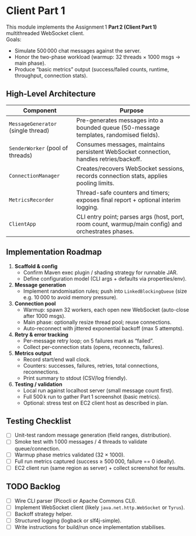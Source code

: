 # Client Part 1

This module implements the Assignment 1 **Part 2 (Client Part 1)** multithreaded WebSocket client.  
Goals:

- Simulate 500 000 chat messages against the server.
- Honor the two-phase workload (warmup: 32 threads × 1000 msgs → main phase).
- Produce “basic metrics” output (success/failed counts, runtime, throughput, connection stats).

## High-Level Architecture

| Component | Purpose |
| --- | --- |
| `MessageGenerator` (single thread) | Pre-generates messages into a bounded queue (50-message templates, randomised fields). |
| `SenderWorker` (pool of threads) | Consumes messages, maintains persistent WebSocket connection, handles retries/backoff. |
| `ConnectionManager` | Creates/recovers WebSocket sessions, records connection stats, applies pooling limits. |
| `MetricsRecorder` | Thread-safe counters and timers; exposes final report + optional interim logging. |
| `ClientApp` | CLI entry point; parses args (host, port, room count, warmup/main config) and orchestrates phases. |

## Implementation Roadmap

1. **Scaffold & config**
   - Confirm Maven exec plugin / shading strategy for runnable JAR.
   - Define configuration model (CLI args + defaults via properties/env).
2. **Message generation**
   - Implement randomisation rules; push into `LinkedBlockingQueue` (size e.g. 10 000 to avoid memory pressure).
3. **Connection pool**
   - Warmup: spawn 32 workers, each open new WebSocket (auto-close after 1000 msgs).
   - Main phase: optionally resize thread pool; reuse connections.
   - Auto-reconnect with jittered exponential backoff (max 5 attempts).
4. **Retry & error tracking**
   - Per-message retry loop; on 5 failures mark as “failed”.
   - Collect per-connection stats (opens, reconnects, failures).
5. **Metrics output**
   - Record start/end wall clock.
   - Counters: successes, failures, retries, total connections, reconnections.
   - Print summary to stdout (CSV/log friendly).
6. **Testing / validation**
   - Local run against localhost server (small message count first).
   - Full 500 k run to gather Part 1 screenshot (basic metrics).
   - Optional: stress test on EC2 client host as described in plan.

## Testing Checklist

- [ ] Unit-test random message generation (field ranges, distribution).
- [ ] Smoke test with 1 000 messages / 4 threads to validate queue/connection.
- [ ] Warmup phase metrics validated (32 × 1000).
- [ ] Full run metrics captured (success ≥ 500 000, failure == 0 ideally).
- [ ] EC2 client run (same region as server) + collect screenshot for results.

## TODO Backlog

- [ ] Wire CLI parser (Picocli or Apache Commons CLI).
- [ ] Implement WebSocket client (likely `java.net.http.WebSocket` or `Tyrus`).
- [ ] Backoff strategy helper.
- [ ] Structured logging (logback or slf4j-simple).
- [ ] Write instructions for build/run once implementation stabilises.
